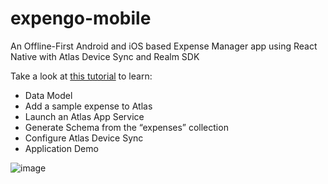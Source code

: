 # expengo-mobile
An Offline-First Android and iOS based Expense Manager app using React Native with Atlas Device Sync and Realm SDK

Take a look at [this tutorial](https://medium.com/@sourabhbagrecha/build-an-offline-first-android-and-ios-app-using-atlas-device-sync-part-1-4eabbb35652d) to learn:
* Data Model
* Add a sample expense to Atlas
* Launch an Atlas App Service 
* Generate Schema from the “expenses” collection
* Configure Atlas Device Sync 
* Application Demo 

![image](https://user-images.githubusercontent.com/27056663/191177728-8fb47262-40bd-44df-8bf3-fe15f934be93.png)

